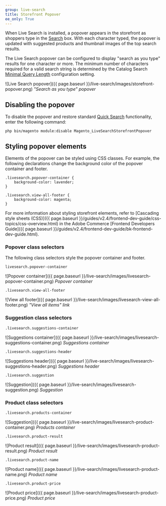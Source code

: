 ```yaml
---
group: live-search
title: Storefront Popover
ee_only: True
---
```


When Live Search is installed, a popover appears in the storefront as shoppers type in the [Search](https://docs.magento.com/user-guide/catalog/search-quick.html) box. With each character typed, the popover is updated with suggested products and thumbnail images of the top search results.

The Live Search popover can be configured to display "search as you type" results for one character or more. The minimum number of characters required for a valid search string is determined by the Catalog Search [Minimal Query Length](https://docs.magento.com/user-guide/catalog/search-configuration.html) configuration setting.

![Live Search popover]({{ page.baseurl }}/live-search/images/storefront-popover.png)
_"Search as you type" popover_

## Disabling the popover

To disable the popover and restore standard [Quick Search](https://docs.magento.com/user-guide/catalog/search-quick.html) functionality, enter the following command:

```text
php bin/magento module:disable Magento_LiveSearchStorefrontPopover
```

## Styling popover elements

Elements of the popover can be styled using CSS classes. For example, the following declarations change the background color of the popover container and footer.

```text
.livesearch.popover-container {
    background-color: lavender;
}

.livesearch.view-all-footer {
    background-color: magenta;
}
```

For more information about styling storefront elements, refer to [Cascading style sheets (CSS)]({{ page.baseurl }}/guides/v2.4/frontend-dev-guide/css-topics/css-overview.html) in the Adobe Commerce [Frontend Developers Guide]({{ page.baseurl }}/guides/v2.4/frontend-dev-guide/bk-frontend-dev-guide.html).

### Popover class selectors

The following class selectors style the popover container and footer.

`livesearch.popover-container`

![Popover container]({{ page.baseurl }}/live-search/images/livesearch-popover-container.png)
_Popover container_

`.livesearch.view-all-footer`

![View all footer]({{ page.baseurl }}/live-search/images/livesearch-view-all-footer.png)
_"View all items" link_

### Suggestion class selectors

`.livesearch.suggestions-container`

![Suggestions container]({{ page.baseurl }}/live-search/images/livesearch-suggestions-container.png)
_Suggestions container_

`.livesearch.suggestions-header`

![Suggestions header]({{ page.baseurl }}/live-search/images/livesearch-suggestions-header.png)
_Suggestions header_

`.livesearch.suggestion`

![Suggestion]({{ page.baseurl }}/live-search/images/livesearch-suggestion.png)
_Suggestion_

### Product class selectors

`.livesearch.products-container`

![Suggestion]({{ page.baseurl }}/live-search/images/livesearch-product-container.png)
_Products container_

`.livesearch.product-result`

![Product result]({{ page.baseurl }}/live-search/images/livesearch-product-result.png)
_Product result_

`.livesearch.product-name`

![Product name]({{ page.baseurl }}/live-search/images/livesearch-product-name.png)
_Product name_

`.livesearch.product-price`

![Product price]({{ page.baseurl }}/live-search/images/livesearch-product-price.png)
_Product price_
